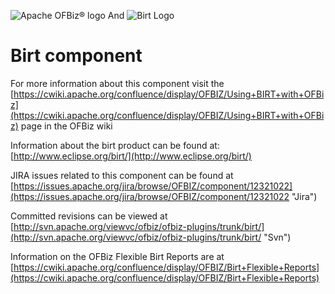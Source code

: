 ![Apache OFBiz® logo](http://ofbiz.apache.org/images/logo.png) And
![Birt Logo](http://www.eclipse.org/birt/img/logo/Birt-logo.png)
# Birt component
For more information about this component visit the [https://cwiki.apache.org/confluence/display/OFBIZ/Using+BIRT+with+OFBiz](https://cwiki.apache.org/confluence/display/OFBIZ/Using+BIRT+with+OFBiz) page in the OFBiz wiki

Information about the birt product can be found at: [http://www.eclipse.org/birt/](http://www.eclipse.org/birt/)

JIRA issues related to this component can be found at [https://issues.apache.org/jira/browse/OFBIZ/component/12321022](https://issues.apache.org/jira/browse/OFBIZ/component/12321022 "Jira")

Committed revisions can be viewed at [http://svn.apache.org/viewvc/ofbiz/ofbiz-plugins/trunk/birt/](http://svn.apache.org/viewvc/ofbiz/ofbiz-plugins/trunk/birt/ "Svn")

Information on the OFBiz Flexible Birt Reports are at [https://cwiki.apache.org/confluence/display/OFBIZ/Birt+Flexible+Reports](https://cwiki.apache.org/confluence/display/OFBIZ/Birt+Flexible+Reports) 